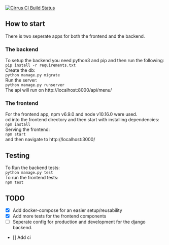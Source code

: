 [![Cirrus CI Build Status][cirrus-ci-badge]][cirrus-ci]

[cirrus-ci]: https://cirrus-ci.com/github/botifier/react_drf_menu
[cirrus-ci-badge]: https://api.cirrus-ci.com/github/botifier/react_drf_menu.svg
[.cirrus.yml]: https://github.com/botifier/react_drf_menu/blob/master/.cirrus.yml

## How to start
There is two seperate apps for both the frontend and the backend. <br/>
### The backend
To setup the backend you need python3 and pip and then run the following: 
<br/>
``` pip install -r requirements.txt ```
<br/>
Create the db:
<br/>
``` python manage.py migrate ```
<br/>Run the server: <br/>
``` python manage.py runserver ```
<br/>The api will run on http://localhost:8000/api/menu/ <br/>
### The frontend
For the frontend app, npm v6.9.0 and node v10.16.0 were used. <br />
cd into the frontend directory and then start with installing dependencies: <br/>
``` npm install ```
<br/> Serving the frontend: <br/>
``` npm start ```
<br/>
and then navigate to http://localhost:3000/
## Testing
To Run the backend tests:<br/>
``` python manage.py test ```
<br/>
To run the frontend tests:<br/>
``` npm test ```

## TODO
- [x] Add docker-compose for an easier setup/reusability 
- [x] Add more tests for the frontend components 
- [ ] Seperate config for production and development for the django backend.
- [] Add ci 

